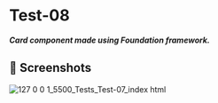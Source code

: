 # Test-08
***Card component made using Foundation framework.***
## 📸 Screenshots
![127 0 0 1_5500_Tests_Test-07_index html](https://github.com/user-attachments/assets/8a362442-3e26-440a-99c7-16b80a2c2949)
